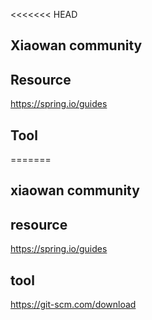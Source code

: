 <<<<<<< HEAD
## Xiaowan community

## Resource
https://spring.io/guides

## Tool
=======
## xiaowan community

## resource
https://spring.io/guides

## tool
https://git-scm.com/download